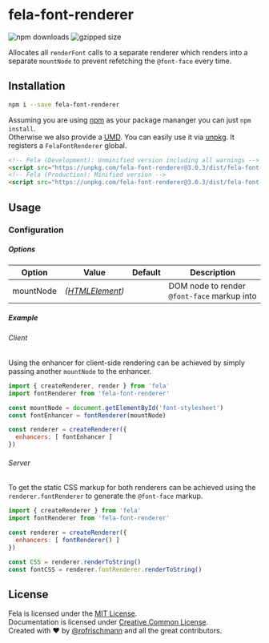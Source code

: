 # fela-font-renderer

<img alt="npm downloads" src="https://img.shields.io/npm/dm/fela-font-renderer.svg">
<img alt="gzipped size" src="https://img.shields.io/badge/gzipped-0.40kb-brightgreen.svg">

Allocates all `renderFont` calls to a separate renderer which renders into a separate `mountNode` to prevent refetching the `@font-face` every time.

## Installation
```sh
npm i --save fela-font-renderer
```
Assuming you are using [npm](https://www.npmjs.com) as your package mananger you can just `npm install`.<br>
Otherwise we also provide a [UMD](https://github.com/umdjs/umd). You can easily use it via [unpkg](https://unpkg.com/). It registers a `FelaFontRenderer` global.
```HTML
<!-- Fela (Development): Unminified version including all warnings -->
<script src="https://unpkg.com/fela-font-renderer@3.0.3/dist/fela-font-renderer.js"></script>
<!-- Fela (Production): Minified version -->
<script src="https://unpkg.com/fela-font-renderer@3.0.3/dist/fela-font-renderer.min.js"></script>
```

## Usage
### Configuration
##### Options
| Option | Value | Default | Description |
| ------ | --- | ------------ | --- |
|mountNode| *([HTMLElement](https://developer.mozilla.org/en-US/docs/Web/API/HTMLElement))* | | DOM node to render `@font-face` markup into |


##### Example
###### Client
Using the enhancer for client-side rendering can be achieved by simply passing another `mountNode` to the enhancer.
```javascript
import { createRenderer, render } from 'fela'
import fontRenderer from 'fela-font-renderer'

const mountNode = document.getElementById('font-stylesheet')
const fontEnhancer = fontRenderer(mountNode)

const renderer = createRenderer({
  enhancers: [ fontEnhancer ]
})
```

###### Server
To get the static CSS markup for both renderers can be achieved using the `renderer.fontRenderer` to generate the `@font-face` markup.

```javascript
import { createRenderer } from 'fela'
import fontRenderer from 'fela-font-renderer'

const renderer = createRenderer({
  enhancers: [ fontRenderer() ]
})

const CSS = renderer.renderToString()
const fontCSS = renderer.fontRenderer.renderToString()
```

## License
Fela is licensed under the [MIT License](http://opensource.org/licenses/MIT).<br>
Documentation is licensed under [Creative Common License](http://creativecommons.org/licenses/by/4.0/).<br>
Created with ♥ by [@rofrischmann](http://rofrischmann.de) and all the great contributors.
